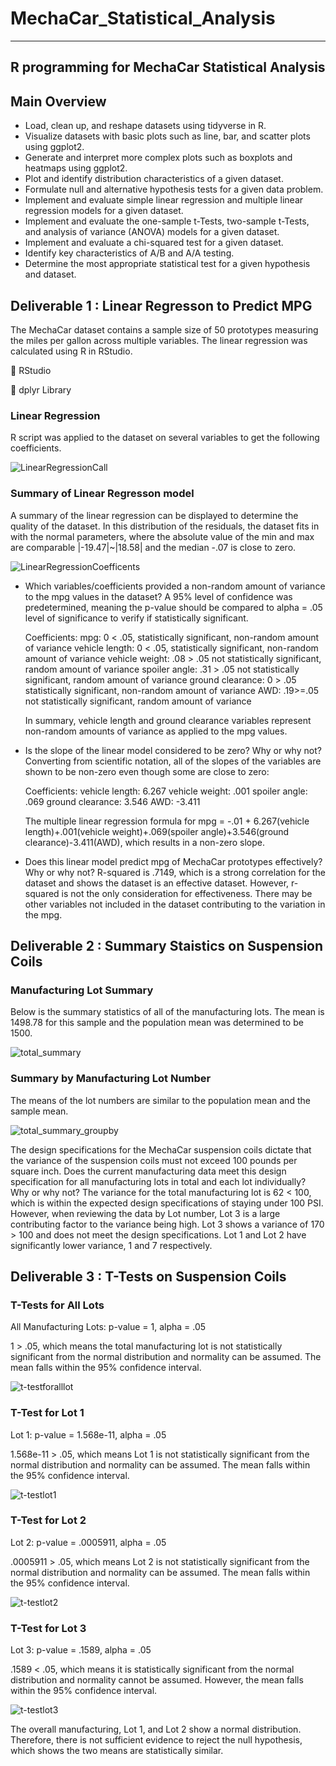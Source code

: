 
# MechaCar_Statistical_Analysis
***
## R programming for MechaCar Statistical Analysis

## Main Overview

* Load, clean up, and reshape datasets using tidyverse in R.
* Visualize datasets with basic plots such as line, bar, and scatter plots using ggplot2.
* Generate and interpret more complex plots such as boxplots and heatmaps using ggplot2.
* Plot and identify distribution characteristics of a given dataset.
* Formulate null and alternative hypothesis tests for a given data problem.
* Implement and evaluate simple linear regression and multiple linear regression models for a given dataset.
* Implement and evaluate the one-sample t-Tests, two-sample t-Tests, and analysis of variance (ANOVA) models for a given dataset.
* Implement and evaluate a chi-squared test for a given dataset.
* Identify key characteristics of A/B and A/A testing.
* Determine the most appropriate statistical test for a given hypothesis and dataset.


## Deliverable 1 :  Linear Regresson to Predict MPG

The MechaCar dataset contains a sample size of 50 prototypes measuring the miles per gallon across multiple variables. The linear regression was calculated using R in RStudio.

&#x1F538; RStudio

&#x1F538; dplyr Library

### Linear Regression
R script was applied to the dataset on several variables to get the following coefficients.

![LinearRegressionCall](https://user-images.githubusercontent.com/103727169/189399778-9a04f347-1ed9-4909-86b4-5aee0276a710.png)

### Summary of Linear Regresson model
A summary of the linear regression can be displayed to determine the quality of the dataset. In this distribution of the residuals, the dataset fits in with the normal parameters, where the absolute value of the min and max are comparable |-19.47|~|18.58| and the median -.07 is close to zero.

![LinearRegressionCoefficents](https://user-images.githubusercontent.com/103727169/189400885-e9756d11-cf75-4a07-bc27-37ab027e9b16.png)

* Which variables/coefficients provided a non-random amount of variance to the mpg values in the dataset?
  A 95% level of confidence was predetermined, meaning the p-value should be compared to alpha = .05 level of significance to verify if statistically significant.
  
  Coefficients:
  mpg: 0 < .05, statistically significant, non-random amount of variance
  vehicle length: 0 < .05, statistically significant, non-random amount of variance
  vehicle weight: .08 > .05 not statistically significant, random amount of variance
  spoiler angle: .31 > .05 not statistically significant, random amount of variance
  ground clearance: 0 > .05 statistically significant, non-random amount of variance
  AWD: .19>=.05 not statistically significant, random amount of variance

  In summary, vehicle length and ground clearance variables represent non-random amounts of variance as applied to the mpg values.
  
* Is the slope of the linear model considered to be zero? Why or why not?
Converting from scientific notation, all of the slopes of the variables are shown to be non-zero even though some are close to zero:
  
  Coefficients:
vehicle length: 6.267
vehicle weight: .001
spoiler angle: .069
ground clearance: 3.546
AWD: -3.411

  The multiple linear regression formula for mpg = -.01 + 6.267(vehicle length)+.001(vehicle weight)+.069(spoiler angle)+3.546(ground clearance)-3.411(AWD), which results in a non-zero slope.
  
* Does this linear model predict mpg of MechaCar prototypes effectively? Why or why not?
R-squared is .7149, which is a strong correlation for the dataset and shows the dataset is an effective dataset. However, r-squared is not the only consideration for effectiveness. There may be other variables not included in the dataset contributing to the variation in the mpg.

## Deliverable 2 : Summary Staistics on Suspension Coils

### Manufacturing Lot Summary

Below is the summary statistics of all of the manufacturing lots. The mean is 1498.78 for this sample and the population mean was determined to be 1500.

![total_summary](https://user-images.githubusercontent.com/103727169/189408047-63cff3ef-8427-4293-8904-8d4cd12e0708.png)

### Summary by Manufacturing Lot Number

The means of the lot numbers are similar to the population mean and the sample mean.

![total_summary_groupby](https://user-images.githubusercontent.com/103727169/189408238-eec61f66-69d7-4932-86f7-5156d28e190d.png)

The design specifications for the MechaCar suspension coils dictate that the variance of the suspension coils must not exceed 100 pounds per square inch. Does the current manufacturing data meet this design specification for all manufacturing lots in total and each lot individually? Why or why not?
The variance for the total manufacturing lot is 62 < 100, which is within the expected design specifications of staying under 100 PSI. However, when reviewing the data by Lot number, Lot 3 is a large contributing factor to the variance being high. Lot 3 shows a variance of 170 > 100 and does not meet the design specifications. Lot 1 and Lot 2 have significantly lower variance, 1 and 7 respectively.


## Deliverable 3 : T-Tests on Suspension Coils

### T-Tests for All Lots

All Manufacturing Lots: p-value = 1, alpha = .05

1 > .05, which means the total manufacturing lot is not statistically significant from the normal distribution and normality can be assumed. The mean falls within the 95% confidence interval.

![t-testforalllot](https://user-images.githubusercontent.com/103727169/189421796-7d963499-4238-4b20-a85f-f90898c13392.png)

### T-Test for Lot 1

Lot 1: p-value = 1.568e-11, alpha = .05

1.568e-11 > .05, which means Lot 1 is not statistically significant from the normal distribution and normality can be assumed. The mean falls within the 95% confidence interval.

![t-testlot1](https://user-images.githubusercontent.com/103727169/189422001-8610a255-68e1-42c3-8d05-a0c10be48e60.png)

### T-Test for Lot 2

Lot 2: p-value = .0005911, alpha = .05

.0005911 > .05, which means Lot 2 is not statistically significant from the normal distribution and normality can be assumed. The mean falls within the 95% confidence interval.

![t-testlot2](https://user-images.githubusercontent.com/103727169/189422248-3112f27c-4157-4a48-a7df-228222bca723.png)


### T-Test for Lot 3

Lot 3: p-value = .1589, alpha = .05

.1589 < .05, which means it is statistically significant from the normal distribution and normality cannot be assumed. However, the mean falls within the 95% confidence interval.

![t-testlot3](https://user-images.githubusercontent.com/103727169/189422418-004cb5b2-dced-4891-9594-8b743b8a4c65.png)


The overall manufacturing, Lot 1, and Lot 2 show a normal distribution. Therefore, there is not sufficient evidence to reject the null hypothesis, which shows the two means are statistically similar.
















